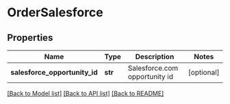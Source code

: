 # OrderSalesforce

## Properties
Name | Type | Description | Notes
------------ | ------------- | ------------- | -------------
**salesforce_opportunity_id** | **str** | Salesforce.com opportunity id | [optional] 

[[Back to Model list]](../README.md#documentation-for-models) [[Back to API list]](../README.md#documentation-for-api-endpoints) [[Back to README]](../README.md)


